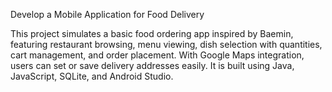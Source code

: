  Develop a Mobile Application for Food Delivery
 
 This project simulates a basic food ordering app inspired by Baemin, featuring restaurant browsing, menu viewing, dish selection with quantities, cart management, and order placement. With Google Maps integration, users can set or save delivery addresses easily. It is built using Java, JavaScript, SQLite, and Android Studio.
